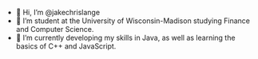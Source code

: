 - 👋 Hi, I’m @jakechrislange
- 👀 I’m student at the University of Wisconsin-Madison studying Finance and Computer Science.
- 🌱 I’m currently developing my skills in Java, as well as learning the basics of C++ and JavaScript.

<!---
jakechrislange/jakechrislange is a ✨ speecial ✨ repository because its `README.md` (this file) appears on your GitHub profile.
You can click the Preview link to take a look at your changes.
--->
